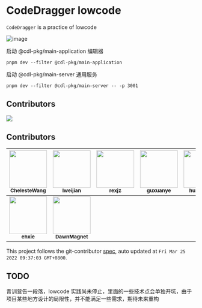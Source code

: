 # CodeDragger lowcode 

`CodeDragger` is a practice of lowcode

![image](https://user-images.githubusercontent.com/40495740/152684536-5facf1ce-87f7-4040-ab09-88b512c9a125.png)

启动 @cdl-pkg/main-application 编辑器

```shell
pnpm dev --filter @cdl-pkg/main-application
```

启动 @cdl-pkg/main-server 通用服务

```shell
pnpm dev --filter @cdl-pkg/main-server -- -p 3001
```

## Contributors

<a href="https://github.com/ChelesteWang/CodeDragger/graphs/contributors">
  <img src="https://contrib.rocks/image?repo=ChelesteWang/CodeDragger" />
</a>
<!-- GITCONTRIBUTOR_START -->

## Contributors

|[<img src="https://avatars.githubusercontent.com/u/40495740?v=4" width="100px;"/><br/><sub><b>ChelesteWang</b></sub>](https://github.com/ChelesteWang)<br/>|[<img src="https://avatars.githubusercontent.com/u/63062575?v=4" width="100px;"/><br/><sub><b>lweijian</b></sub>](https://github.com/lweijian)<br/>|[<img src="https://avatars.githubusercontent.com/u/54502639?v=4" width="100px;"/><br/><sub><b>rexjz</b></sub>](https://github.com/rexjz)<br/>|[<img src="https://avatars.githubusercontent.com/u/78463217?v=4" width="100px;"/><br/><sub><b>guxuanye</b></sub>](https://github.com/guxuanye)<br/>|[<img src="https://avatars.githubusercontent.com/u/73687768?v=4" width="100px;"/><br/><sub><b>huangyunt</b></sub>](https://github.com/huangyunt)<br/>|[<img src="https://avatars.githubusercontent.com/u/53288145?v=4" width="100px;"/><br/><sub><b>bigflyelephant</b></sub>](https://github.com/bigflyelephant)<br/>|
| :---: | :---: | :---: | :---: | :---: | :---: |
[<img src="https://avatars.githubusercontent.com/u/74121241?v=4" width="100px;"/><br/><sub><b>ehxie</b></sub>](https://github.com/ehxie)<br/>|[<img src="https://avatars.githubusercontent.com/u/61567130?v=4" width="100px;"/><br/><sub><b>DawnMagnet</b></sub>](https://github.com/DawnMagnet)<br/>

This project follows the git-contributor [spec](https://github.com/xudafeng/git-contributor), auto updated at `Fri Mar 25 2022 09:37:03 GMT+0800`.

<!-- GITCONTRIBUTOR_END -->

## TODO 

青训营告一段落，lowcode 实践尚未停止，里面的一些技术点会单独开坑，由于项目某些地方设计的局限性，并不能满足一些需求，期待未来重构
